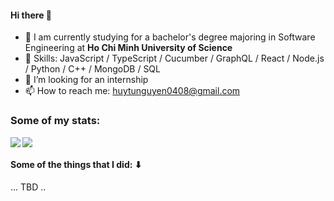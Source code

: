 #### Hi there 👋

<!--
Here are some ideas to get you started:

- 🔭 I’m currently working on ...
- 🌱 I’m currently learning ...
- 👯 I’m looking to collaborate on ...
- 🤔 I’m looking for help with ...
- 💬 Ask me about ...
- 📫 How to reach me: ...
- 😄 Pronouns: ...
- ⚡ Fun fact: ...
-->


- 🏫 I am currently studying for a bachelor's degree majoring in Software Engineering at **Ho Chi Minh University of Science**
- 🔧 Skills:  JavaScript  /  TypeScript / Cucumber / GraphQL / React  /  Node.js  /  Python  /  C++  /  MongoDB  /  SQL
- 👯 I’m looking for an internship
- 📫 How to reach me: huytunguyen0408@gmail.com 

### Some of my stats:

<a href="https://github.com/anuraghazra/github-readme-stats">
  <img align="left" src="https://github-readme-stats.vercel.app/api/top-langs/?username=huytunguyenn&repo=github-readme-stats&layout=compact&show_icons=true&hide_border=true&theme=react&hide=html" />
</a>

<a href="https://github.com/anuraghazra/convoychat">
  <img align="center" src="https://github-readme-stats.vercel.app/api?username=huytunguyenn&show_icons=true&hide_border=true&theme=react&include_all_commits=true&count_private=true" />
</a>

#### Some of the things that I did: ⬇ 

... TBD ..


